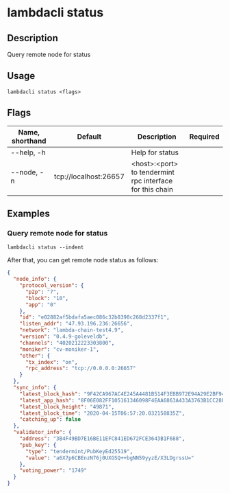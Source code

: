 # lambdacli status

## Description

Query remote node for status

## Usage

```shell
lambdacli status <flags>
```

## Flags

| Name, shorthand       | Default               | Description                         | Required |
| --------------------- | --------------------- | ----------------------------------- | -------- |
| --help, -h            |                       | Help for status                     |          |
| --node, -n            | tcp://localhost:26657 |\<host>:\<port> to tendermint rpc interface for this chain |          |

## Examples

### Query remote node for status

```shell
lambdacli status --indent
```

After that, you can get remote node status as follows:

```json
{
  "node_info": {
    "protocol_version": {
      "p2p": "7",
      "block": "10",
      "app": "0"
    },
    "id": "e02882af5bdafa5aec086c32b8398c268d2337f1",
    "listen_addr": "47.93.196.236:26656",
    "network": "lambda-chain-test4.9",
    "version": "0.4.9-goleveldb",
    "channels": "4020212223303800",
    "moniker": "cv-moniker-1",
    "other": {
      "tx_index": "on",
      "rpc_address": "tcp://0.0.0.0:26657"
    }
  },
  "sync_info": {
    "latest_block_hash": "9F42CA967AC4E245A4481B514F3EBB972E94A29E2BF948949096874DB4BB16E4",
    "latest_app_hash": "8F06E082FF105161346098F4EAA6863A433A3763B1CC28EF55211FC57A212B05",
    "latest_block_height": "49871",
    "latest_block_time": "2020-04-15T06:57:20.032158835Z",
    "catching_up": false
  },
  "validator_info": {
    "address": "3B4F49BD7E16BE11EFC841ED672FCE3643B1F688",
    "pub_key": {
      "type": "tendermint/PubKeyEd25519",
      "value": "a6X7p6CBEnzN76j0UXGSQ++bgNN59yyzE/X3LDgrssU="
    },
    "voting_power": "1749"
  }
}
```

